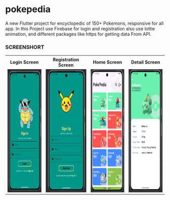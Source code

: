 # pokepedia

A new Flutter project for encyclopedic of  150+ Pokemons, responsive for all app.
In this Project use Firebase for login and registration also use lottie animation, and different packages like https for getting data From API.


<h3>SCREENSHORT</h3>
<table>
  <tr>
    <th>Login Screen</th>
    <th>Registration Screen</th>
    <th>Home Screen</th>
    <th>Detail Screen</th>
  <tr>
    <td><img src = "https://github.com/Tusharlathiya8140/Pokepedia/blob/master/login.png?raw=true" width="200" height="390"></td>
    <td><img src = "https://github.com/Tusharlathiya8140/Pokepedia/blob/master/Registration%20.png?raw=true" width="200" height="390"></td>
    <td><img src = "https://github.com/Tusharlathiya8140/Pokepedia/blob/master/home.png?raw=true" width="200" height="390"></td>
    <td><img src = "https://github.com/Tusharlathiya8140/Pokepedia/blob/master/detail.png?raw=true" width="200" height="390"></td>
  </tr>
</table>
